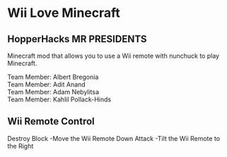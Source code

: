 # Wii Love Minecraft
## HopperHacks MR PRESIDENTS

Minecraft mod that allows you to use a Wii remote with nunchuck to play Minecraft.

Team Member: Albert Bregonia  
Team Member: Adit Anand  
Team Member: Adam Nebylitsa  
Team Member: Kahlil Pollack-Hinds 

## Wii Remote Control
Destroy Block -Move the Wii Remote Down
Attack -Tilt the Wii Remote to the Right
